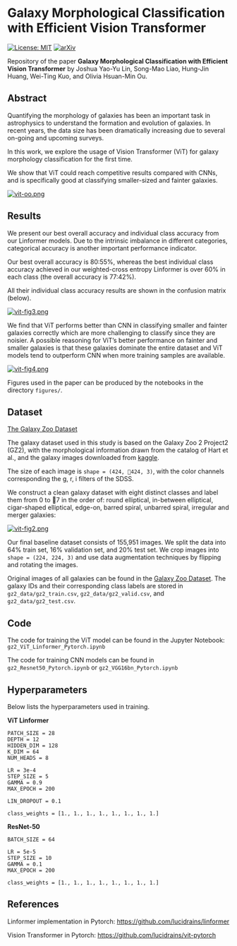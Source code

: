 # Galaxy Morphological Classification with Efficient Vision Transformer

[![License: MIT](https://img.shields.io/badge/License-MIT-yellow.svg)](https://opensource.org/licenses/MIT)
[![arXiv](https://img.shields.io/badge/arXiv-2110.01024-yellowgreen.svg)](https://arxiv.org/abs/2110.01024)

Repository of the paper **Galaxy Morphological Classification with Efficient Vision Transformer** by Joshua Yao-Yu Lin, Song-Mao Liao, Hung-Jin Huang, Wei-Ting Kuo, and Olivia Hsuan-Min Ou.

## Abstract

Quantifying the morphology of galaxies has been an important task in astrophysics
to understand the formation and evolution of galaxies. In recent years, the data size
has been dramatically increasing due to several on-going and upcoming surveys.

In this work, we explore the usage of Vision Transformer (ViT) for galaxy morphology classification
for the first time.

We show that ViT could reach competitive results compared with
CNNs, and is specifically good at classifying smaller-sized and fainter galaxies.

[![vit-oo.png](https://i.postimg.cc/dt1gky53/vit-oo.png)](https://postimg.cc/F1MTw75X)

## Results

We present our best overall accuracy and individual class accuracy from our Linformer models. Due to
the intrinsic imbalance in different categories, categorical accuracy is another important performance
indicator.

Our best overall accuracy is 80:55%, whereas the best individual class accuracy achieved in our weighted-cross entropy Linformer is over 60% in each class (the overall accuracy is 77:42%).

All their individual class accuracy results are shown in the confusion matrix (below).

[![vit-fig3.png](https://i.postimg.cc/cLkG81N7/vit-fig3.png)](https://postimg.cc/cv3bpSC6)

We find that ViT performs better than CNN in classifying smaller and fainter galaxies correctly which are more challenging to classify since they are noisier. A possible reasoning for ViT’s better performance on fainter and smaller galaxies is that these galaxies dominate the entire dataset and ViT models tend to outperform CNN when more training samples are available.

[![vit-fig4.png](https://i.postimg.cc/d0fSmnnD/vit-fig4.png)](https://postimg.cc/qt8LpsPd)

Figures used in the paper can be produced by the notebooks in the directory `figures/`.

## Dataset

[The Galaxy Zoo Dataset](https://data.galaxyzoo.org/)

The galaxy dataset used in this study is based on the Galaxy Zoo 2 Project2 (GZ2), with the
morphological information drawn from the catalog of Hart et al., and the galaxy images downloaded from [kaggle](https://www.kaggle.com/jaimetrickz/galaxy-zoo-2-images).

The size of each image is `shape = (424, 424, 3)`, with the color channels corresponding the g, r, i filters of the SDSS.

We construct a clean galaxy dataset with eight distinct classes and label them from 0 to 7 in the order of:
round elliptical, in-between elliptical, cigar-shaped elliptical, edge-on, barred spiral, unbarred spiral,
irregular and merger galaxies:

[![vit-fig2.png](https://i.postimg.cc/Ls5zjjJC/vit-fig2.png)](https://postimg.cc/HJGcgc4X)

Our final baseline dataset consists of 155,951 images. We split the data into 64% train set, 16% validation set, and 20% test set. We crop images into `shape = (224, 224, 3)` and use data augmentation techniques by flipping and rotating the images.

Original images of all galaxies can be found in the [Galaxy Zoo Dataset](https://data.galaxyzoo.org/). The galaxy IDs and their corresponding class labels are stored in `gz2_data/gz2_train.csv`, `gz2_data/gz2_valid.csv`, and `gz2_data/gz2_test.csv`.

## Code

The code for training the ViT model can be found in the Jupyter Notebook: `gz2_ViT_Linformer_Pytorch.ipynb`

The code for training CNN models can be found in `gz2_Resnet50_Pytorch.ipynb` or `gz2_VGG16bn_Pytorch.ipynb`


## Hyperparameters

Below lists the hyperparameters used in training.

**ViT Linformer**
```
PATCH_SIZE = 28
DEPTH = 12
HIDDEN_DIM = 128
K_DIM = 64
NUM_HEADS = 8

LR = 3e-4
STEP_SIZE = 5
GAMMA = 0.9
MAX_EPOCH = 200

LIN_DROPOUT = 0.1

class_weights = [1., 1., 1., 1., 1., 1., 1., 1.]
```


**ResNet-50**
```
BATCH_SIZE = 64

LR = 5e-5
STEP_SIZE = 10
GAMMA = 0.1
MAX_EPOCH = 200

class_weights = [1., 1., 1., 1., 1., 1., 1., 1.]
```

## References

Linformer implementation in Pytorch: https://github.com/lucidrains/linformer

Vision Transformer in Pytorch: https://github.com/lucidrains/vit-pytorch
